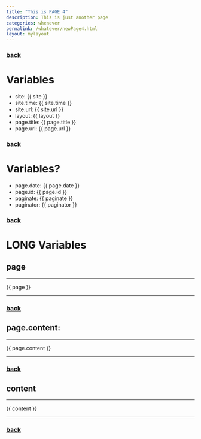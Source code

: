 ```yaml
---
title: "This is PAGE 4"
description: This is just another page
categories: whenever
permalink: /whatever/newPage4.html
layout: mylayout
---
```


### [back](../)

# Variables

<ul>
<li>site: {{ site }}</li>
<li>site.time: {{ site.time }}</li>
<li>site.url: {{ site.url }}</li>
<li>layout: {{ layout }}</li>
<li>page.title: {{ page.title }} </li>
<li>page.url: {{ page.url }} </li>
</ul>

### [back](../)

# Variables?

<ul>
<li>page.date: {{ page.date }} </li>
<li>page.id: {{ page.id }} </li>
<li>paginate:  {{ paginate  }} </li>
<li>paginator: {{ paginator }} </li>
</ul>

### [back](../)

# LONG Variables

## page
  <hr>
  {{ page }}
  <hr>

### [back](../)

## page.content:
  <hr>
  {{ page.content }}
  <hr>

### [back](../)

## content
  <hr>
  {{ content }}
  <hr>

### [back](../)


